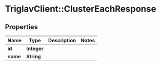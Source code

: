 # TriglavClient::ClusterEachResponse

## Properties
Name | Type | Description | Notes
------------ | ------------- | ------------- | -------------
**id** | **Integer** |  | 
**name** | **String** |  | 


